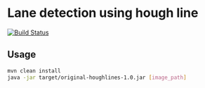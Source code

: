 # Lane detection using hough line

[![Build Status](https://travis-ci.com/hwse/imagej_hough_lines.svg?branch=master)](https://travis-ci.com/hwse/imagej_hough_lines)

## Usage

```bash
mvn clean install
java -jar target/original-houghlines-1.0.jar [image_path]
```